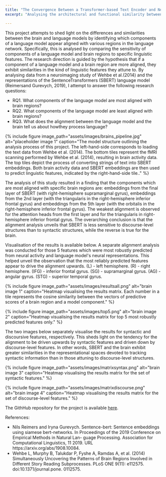 ```yaml
---
title: "The Convergence Between a Transformer-based Text Encoder and Neural Activity in the Brain"
excerpt: "Analysing the architectural and functional similarity between the brain and a langauge model."

---
```


This project attempts to shed light on the differences and similarities between the brain and language models by identifying which components of a language model appear aligned with various regions in the language network. Specifically, this is analysed by comparing the sensitivity of components of a language model and brain regions to specific linguistic features. The research direction is guided by the hypothesis that if a component of a language model and a brain region are more aligned, they exhibit similarities in the kind of linguistic features they attune to. By analysing data from a neuroimaging study of Wehbe et al.(2014) and the representations of the SentenceTransformers (SBERT) language model (Reimersand Gurevych, 2019), I attempt to answer the following research questions:
<ul>
  <li>RQ1. What components of the language model are most aligned with brain regions?</li>
  <li>RQ2. What components of the language model are least aligned with brain regions?</li>
  <li>RQ3. What does the alignment between the language model and the brain tell us about howthey process language?</li>
</ul>

{% include figure image_path="assets/images/brains_pipeline.jpg" alt="placeholder image 1" caption="The model structure outlining the analysis process of this project. The left-hand-side corresponds to loading the text data from Wehbe et al. (2014). The bottom tiles represent the fMRI scanning performed by Wehbe et al. (2014), resulting in brain activity data. The top tiles depict the process of converting strings of text into SBERT embeddings. Both brain activity data and SBERT embeddings are then used to predict linguistic features, indicated by the right-hand-side tile.." %}

The analysis of this study resulted in a finding that the components which are most aligned with specific brain regions are: embeddings from the final layer of SBERT (with right-hemisphere supramarginal gyrus), embeddings from the 2nd layer (with the triangularis in the right-hemisphere inferior frontal gyrus) and embeddings from the 5th layer (with the orbitalis in the right-hemisphere inferior frontal gyrus). The weakest alignment is observed for the attention heads from the first layer and for the triangularis in right-hemisphere inferior frontal gyrus. The overarching conclusion is that the alignment analysis unveils that SBERT is less sensitive to discourse-level structures than to syntactic structures, while the reverse is true for the brain.

Visualisation of the results is available below. A separate alignment analysis was conducted for those 5 features which were most robustly predicted from neural activity and language model's neural representations. This helped unveil the observation that the most reliably predicted features appear to drive the alignment upwards. (L) - left hemisphere. (R) - right hemisphere. (IFG) - inferior frontal gyrus. (SG) - supramarginal gyrus. (AG) - angular gyrus. (STG) - superior temporal gyrus.

{% include figure image_path="assets/images/resultsall.png" alt="brain image 1" caption="Heatmap visualising the results matrix. Each number in a tile represents the cosine similarity between the vectors of predictive scores of a brain region and a model component." %}

{% include figure image_path="assets/images/top5.png" alt="brain image 2" caption="Heatmap visualising the results matrix for top 5 most robustly predicted features only." %}

The two images below separately visualise the results for syntactic and discoursive features, respectively. This sheds light on the tendency for the alignment to be driven upwards by syntactic features and driven down by discourse-level features. In other words, SBERT and the brain exhibit greater similarities in the representational spaces devoted to tracking syntactic information than in those attuning to discourse-level structures.

{% include figure image_path="assets/images/matrixsyntax.png" alt="brain image 3" caption="Heatmap visualising the results matrix for the set of syntactic features." %}

{% include figure image_path="assets/images/matrixdiscourse.png" alt="brain image 4" caption="Heatmap visualising the results matrix for the set of discourse-level features." %}

The GithHub repository for the project is available <a href="https://github.com/przemekkubiak/brain-llm-convergence">here</a>. 

References:
<ul>
  <li>Nils Reimers and Iryna Gurevych. Sentence-bert: Sentence embeddings using siamese bert-networks. In Proceedings of the 2019 Conference on Empirical Methods in Natural Lan- guage Processing. Association for Computational Linguistics, 11 2019. URL https://arxiv.org/abs/1908.10084.</li>
  <li>Wehbe L, Murphy B, Talukdar P, Fyshe A, Ramdas A, et al. (2014) Simultaneously Uncovering the Patterns of Brain Regions Involved in Different Story Reading Subprocesses. PLoS ONE 9(11): e112575. doi:10.1371/journal.pone. 0112575.</li>
</ul>
